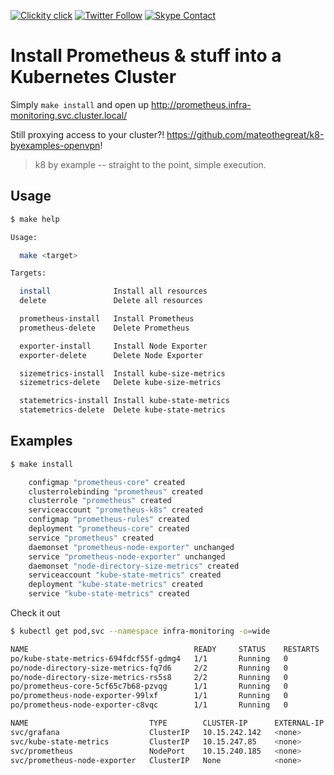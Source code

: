 <!--
#                                 __                 __
#    __  ______  ____ ___  ____ _/ /____  ____  ____/ /
#   / / / / __ \/ __ `__ \/ __ `/ __/ _ \/ __ \/ __  /
#  / /_/ / /_/ / / / / / / /_/ / /_/  __/ /_/ / /_/ /
#  \__, /\____/_/ /_/ /_/\__,_/\__/\___/\____/\__,_/
# /____                     matthewdavis.io, holla!
#
#-->

[![Clickity click](https://img.shields.io/badge/k8s%20by%20example%20yo-limit%20time-ff69b4.svg?style=flat-square)](https://k8.matthewdavis.io)
[![Twitter Follow](https://img.shields.io/twitter/follow/yomateod.svg?label=Follow&style=flat-square)](https://twitter.com/yomateod) [![Skype Contact](https://img.shields.io/badge/skype%20id-appsoa-blue.svg?style=flat-square)](skype:appsoa?chat)

# Install Prometheus & stuff into a Kubernetes Cluster

Simply `make install` and open up http://prometheus.infra-monitoring.svc.cluster.local/

Still proxying access to your cluster?! https://github.com/mateothegreat/k8-byexamples-openvpn!

> k8 by example -- straight to the point, simple execution.

## Usage

```sh
$ make help

Usage:

  make <target>

Targets:

  install              Install all resources
  delete               Delete all resources

  prometheus-install   Install Prometheus
  prometheus-delete    Delete Prometheus

  exporter-install     Install Node Exporter
  exporter-delete      Delete Node Exporter

  sizemetrics-install  Install kube-size-metrics
  sizemetrics-delete   Delete kube-size-metrics

  statemetrics-install Install kube-state-metrics
  statemetrics-delete  Delete kube-state-metrics
```

## Examples

```sh
$ make install

    configmap "prometheus-core" created
    clusterrolebinding "prometheus" created
    clusterrole "prometheus" created
    serviceaccount "prometheus-k8s" created
    configmap "prometheus-rules" created
    deployment "prometheus-core" created
    service "prometheus" created
    daemonset "prometheus-node-exporter" unchanged
    service "prometheus-node-exporter" unchanged
    daemonset "node-directory-size-metrics" created
    serviceaccount "kube-state-metrics" created
    deployment "kube-state-metrics" created
    service "kube-state-metrics" created
```

Check it out

```sh
$ kubectl get pod,svc --namespace infra-monitoring -o=wide

NAME                                     READY     STATUS    RESTARTS   AGE       IP            NODE
po/kube-state-metrics-694fdcf55f-gdmg4   1/1       Running   0          1m        10.12.1.71    gke-cluster-2-default-pool-25ca6a7e-w6pv
po/node-directory-size-metrics-fq7d6     2/2       Running   0          1m        10.12.0.70    gke-cluster-2-default-pool-25ca6a7e-3532
po/node-directory-size-metrics-rs5s8     2/2       Running   0          1m        10.12.1.70    gke-cluster-2-default-pool-25ca6a7e-w6pv
po/prometheus-core-5cf65c7b68-pzvqg      1/1       Running   0          1m        10.12.0.69    gke-cluster-2-default-pool-25ca6a7e-3532
po/prometheus-node-exporter-99lxf        1/1       Running   0          5m        10.138.36.6   gke-cluster-2-default-pool-25ca6a7e-3532
po/prometheus-node-exporter-c8vqc        1/1       Running   0          5m        10.138.36.5   gke-cluster-2-default-pool-25ca6a7e-w6pv

NAME                           TYPE        CLUSTER-IP      EXTERNAL-IP   PORT(S)        AGE       SELECTOR
svc/grafana                    ClusterIP   10.15.242.142   <none>        3000/TCP       3h        app=grafana
svc/kube-state-metrics         ClusterIP   10.15.247.85    <none>        8080/TCP       1m        app=kube-state-metrics
svc/prometheus                 NodePort    10.15.240.185   <none>        80:30792/TCP   1m        app=prometheus,component=core
svc/prometheus-node-exporter   ClusterIP   None            <none>        9100/TCP       5m        app=prometheus,component=node-exporter
```
